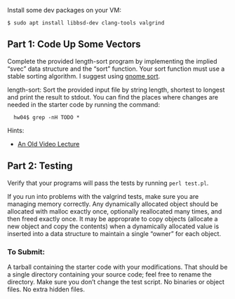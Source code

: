 Install some dev packages on your VM:

```
$ sudo apt install libbsd-dev clang-tools valgrind
```

## Part 1: Code Up Some Vectors
Complete the provided length-sort program by implementing the implied “svec” data structure and the “sort” function. Your sort function must use a stable sorting algorithm. I suggest using [gnome sort](https://en.wikipedia.org/wiki/Gnome_sort).

length-sort: Sort the provided input file by string length, shortest to longest and print the result to stdout.
You can find the places where changes are needed in the starter code by running the command:

```
  hw04$ grep -nH TODO *
```

Hints:

 * [An Old Video Lecture](https://www.youtube.com/watch?v=_BY9jMYkxSY&list=PLtg_A_3rzLAtBuwQp6mA3WveYw9Q7GzIZ&index=20)
## Part 2: Testing
Verify that your programs will pass the tests by running `perl test.pl`.

If you run into problems with the valgrind tests, make sure you are managing memory correctly. Any dynamically allocated object should be allocated with malloc exactly once, optionally reallocated many times, and then freed exactly once. It may be approprate to copy objects (allocate a new object and copy the contents) when a dynamically allocated value is inserted into a data structure to maintain a single “owner” for each object.

### To Submit:
A tarball containing the starter code with your modifications.
That should be a single directory containing your source code; feel free to rename the directory.
Make sure you don’t change the test script.
No binaries or object files.
No extra hidden files.
